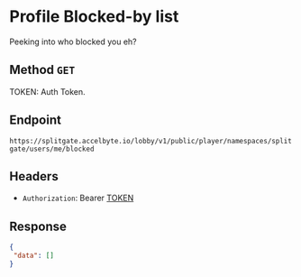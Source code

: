 # Profile Blocked-by list

Peeking into who blocked you eh?

## Method `GET`

TOKEN: Auth Token.  

## Endpoint

`https://splitgate.accelbyte.io/lobby/v1/public/player/namespaces/splitgate/users/me/blocked`

## Headers

- `Authorization`: Bearer [TOKEN](../Auth/Auth%20Token.md)

## Response 

```json
{
 "data": []
}
```

